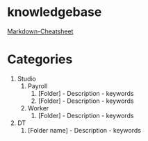 # knowledgebase

[Markdown-Cheatsheet](https://github.com/adam-p/markdown-here/wiki/Markdown-Cheatsheet)


# Categories
1. Studio
   1. Payroll
      1. [Folder] - Description - keywords
      2. [Folder] - Description - keywords
   2. Worker
      1. [Folder] - Description - keywords
2. DT
   1. [Folder name] - Description - keywords

